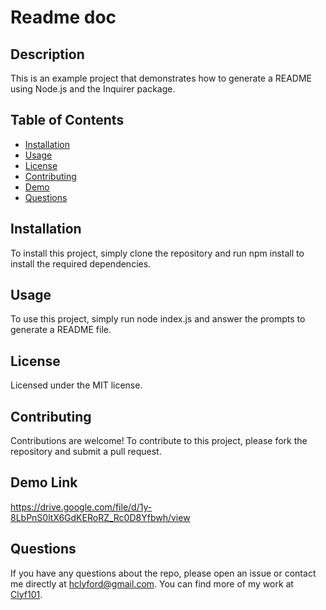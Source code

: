 
# Readme doc

## Description
This is an example project that demonstrates how to generate a README using Node.js and the Inquirer package.

## Table of Contents
- [Installation](#installation)
- [Usage](#usage)
- [License](#license)
- [Contributing](#contributing)
- [Demo](#demo)
- [Questions](#questions)

## Installation
To install this project, simply clone the repository and run npm install to install the required dependencies.

## Usage
To use this project, simply run node index.js and answer the prompts to generate a README file.

## License
Licensed under the MIT license.

## Contributing
Contributions are welcome! To contribute to this project, please fork the repository and submit a pull request.

## Demo Link
https://drive.google.com/file/d/1y-8LbPnS0ltX6GdKERoRZ_Rc0D8Yfbwh/view

## Questions
If you have any questions about the repo, please open an issue or contact me directly at hclyford@gmail.com. You can find more of my work at [Clyf101](https://github.com/Clyf101).

